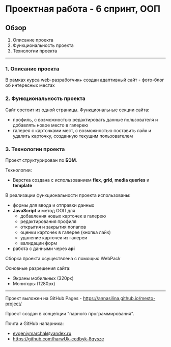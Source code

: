 # Проектная работа - 6 спринт, ООП

## Обзор
1. Описание проекта
2. Функциональность проекта
3. Технологии проекта

_____

### 1. Описание проекта

В рамках курса web-разработчик+ создан адаптивный сайт - фото-блог об интересных местах

### 2. Функциональность проекта
Сайт состоит из одной страницы. Функциональные секции сайта:
- профиль, с возможностью редактировать данные пользователя и добавлять новое место в галерею
- галерея с карточками мест, с возможностью поставить лайк и удалить карточку, созданную текущим пользователем

### 3. Технологии проекта
Проект структурирован по **БЭМ**.

Технологии:
- Верстка создана с использованием **flex**, **grid**, **media queries** и **template**

В реализации функциональности проекта использованы:
- формы для ввода и отправки данных
- **JavaScript** и метод ООП для
  - добавления новых карточек в галерею
  - редактирования профиля
  - открытия и закрытия попапов
  - оценки карточек в галерее (кнопка лайк)
  - удаление карточек из галереи
  - валидации форм
- работа с данными через **api** 

Сборка проекта осуществлена с помощью WebPack

Основные разрешения сайта:
- Экраны мобильных (320px)
- Мониторы (1280px)
----
Проект выложен на GitHub Pages - https://annasilina.github.io/mesto-project/

Проект создан в концепции "парного программирования".

Почта и GitHub напарника: 
- evgeniymarchal@yandex.ru
- https://github.com/harwUk-cedbyk-8qysze
